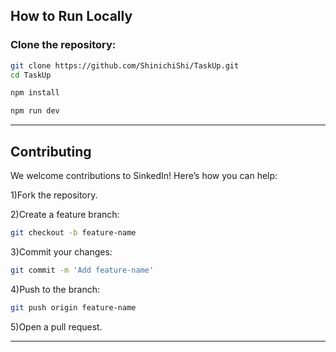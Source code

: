 
## How to Run Locally

### Clone the repository:
```bash
git clone https://github.com/ShinichiShi/TaskUp.git
cd TaskUp

npm install

npm run dev
```
---

## Contributing

We welcome contributions to SinkedIn! Here’s how you can help:

1)Fork the repository.

2)Create a feature branch:
```bash
git checkout -b feature-name
```
3)Commit your changes:
```bash
git commit -m 'Add feature-name'
```
4)Push to the branch:
```bash
git push origin feature-name
```
5)Open a pull request.

---
